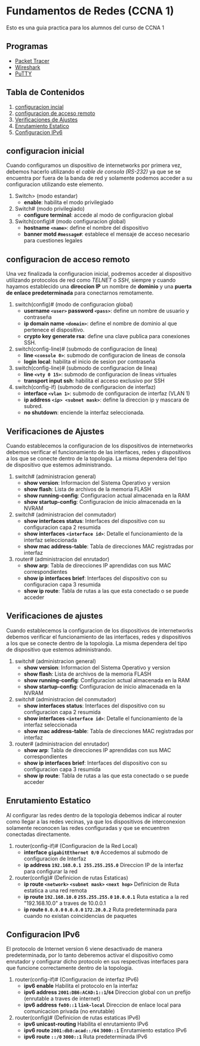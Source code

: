 # Fundamentos de Redes (CCNA 1)

Esto es una guia practica para los alumnos del curso de CCNA 1

## Programas

* [Packet Tracer](https://skillsforall.com/resources/lab-downloads)
* [Wireshark](https://www.wireshark.org/#download)
* [PuTTY](https://www.chiark.greenend.org.uk/~sgtatham/putty/latest.html)

## Tabla de Contenidos
1. [configuracion incial](#configuracion-inicial)
1. [configuracion de acceso remoto](#configuracion-de-acceso-remoto)
1. [Verificaciones de Ajustes](#verificaciones-de-ajustes)
1. [Enrutamiento Estatico](#enrutamiento-estatico)
1. [Configuracion IPv6](#configuracion-ipv6)

## configuracion inicial
Cuando configuramos un dispositivo de internetworks por primera vez, debemos hacerlo utilizando el *cable de consola (RS-232)* ya que se se encuentra por fuera de la banda de red y solamente podemos acceder a su configuracion utilizando este elemento.

1. Switch> (modo estandar)
	* __enable__: habilita el modo privilegiado
2. Switch# (modo privilegiado)
	* __configure terminal__: accede al modo de configuracion global
3. Switch(config)# (modo configuracion global)
	* __hostname `<name>`__: define el nombre del dispositivo
	* __banner motd `#message#`__: establece el mensaje de acceso necesario para cuestiones legales

## configuracion de acceso remoto
Una vez finalizada la configuracion inicial, podremos acceder al dispositivo utilizando protocolos de red como _TELNET_ o _SSH_, siempre y cuando hayamos establecido una __direccion IP__ un nombre de __dominio__ y una __puerta de enlace predeterminada__ para conectarnos remotamente.

1. switch(config)# (modo de configuracion global)
	* __username `<user>` password `<pass>`__: define un nombre de usuario y contraseña
	* __ip domain name `<domain>`__: define el nombre de dominio al que pertenece el dispositivo.
	* __crypto key generate rsa__: define una clave publica para conexiones SSH.
2. switch(config-line)# (submodo de configuracion de linea)
	* __line `<console 0>`__: submodo de configuracion de lineas de consola
	* __login local__: habilita el inicio de sesion por contraseña
3. switch(config-line)# (submodo de configuracion de linea)
	* __line `<vty 0 15>`__: submodo de configuracion de lineas virtuales
	* __transport input ssh__: habilita el acceso exclusivo por SSH
4. switch(config-if) (submodo de configuracion de interfaz)
	* __interface `<vlan 1>`__: submodo de configuracion de interfaz (VLAN 1)
	* __ip address `<ip> <subnet mask>`__: define la direccion ip y mascara de subred.
	* __no shutdown__: enciende la interfaz seleccionada.

## Verificaciones de Ajustes
Cuando establecemos la configuracion de los dispositivos de internetworks debemos verificar el funcionamiento de las interfaces, redes y dispositivos a los que se conecte dentro de la topologia. La misma dependera del tipo de dispositivo que estemos administrando.

1. switch# (administracion general)
	* __show version__: Informacion del Sistema Operativo y version
	* __show flash__: Lista de archivos de la memoria FLASH
	* __show running-config__: Configuracion actual almacenada en la RAM
	* __show startup-config__: Configuracion de inicio almacenada en la NVRAM
1. switch# (administracion del conmutador)
	* __show interfaces status__: Interfaces del dispositivo con su configuracion capa 2 resumida
	* __show interfaces `<interface id>`__: Detalle el funcionamiento de la interfaz seleccionada
	* __show mac address-table__: Tabla de direcciones MAC registradas por interfaz
1. router# (administracion del enrutador)
	* __show arp__: Tabla de direcciones IP aprendidas con sus MAC correspondientes
	* __show ip interfaces brief__: Interfaces del dispositivo con su configuracion capa 3 resumida
	* __show ip route__: Tabla de rutas a las que esta conectado o se puede acceder

## Verificaciones de ajustes
Cuando establecemos la configuracion de los dispositivos de internetworks debemos verificar el funcionamiento de las interfaces, redes y dispositivos a los que se conecte dentro de la topologia. La misma dependera del tipo de dispositivo que estemos administrando.

1. switch# (administracion general)
	* __show version__: Informacion del Sistema Operativo y version
	* __show flash__: Lista de archivos de la memoria FLASH
	* __show running-config__: Configuracion actual almacenada en la RAM
	* __show startup-config__: Configuracion de inicio almacenada en la NVRAM
1. switch# (administracion del conmutador)
	* __show interfaces status__: Interfaces del dispositivo con su configuracion capa 2 resumida
	* __show interfaces `<interface id>`__: Detalle el funcionamiento de la interfaz seleccionada
	* __show mac address-table__: Tabla de direcciones MAC registradas por interfaz
1. router# (administracion del enrutador)
	* __show arp__: Tabla de direcciones IP aprendidas con sus MAC correspondientes
	* __show ip interfaces brief__: Interfaces del dispositivo con su configuracion capa 3 resumida
	* __show ip route__: Tabla de rutas a las que esta conectado o se puede acceder

## Enrutamiento Estatico
Al configurar las redes dentro de la topologia debemos indicar al router como llegar a las redes vecinas, ya que los dispositivos de interconexion solamente reconocen las redes configuradas y que se encuentren conectadas directamente.

1. router(config-if)# (Configuracion de la Red Local)
	* __interface `gigabitEthernet 0/0`__ Accedemos al submodo de configuracion de Interfaz
	* __ip address `192.168.0.1 255.255.255.0`__ Direccion IP de la interfaz para configurar la red
2. router(config)# (Definicion de rutas Estaticas)
	* __ip route `<network>` `<subnet mask>` `<next hop>`__ Definicion de Ruta estatica a una red remota
	* __ip route `192.168.10.0` `255.255.255.0` `10.0.0.1`__ Ruta estatica a la red "192.168.10.0" a traves de 10.0.0.1
	* __ip route `0.0.0.0` `0.0.0.0` `172.20.0.2`__ Ruta predeterminada para cuando no existan coincidencias de paquetes

## Configuracion IPv6
El protocolo de Internet version 6 viene desactivado de manera predeterminada, por lo tanto deberemos activar el dispositivo como enrutador y configurar dicho protocolo en sus respectivas interfaces para que funcione correctamente dentro de la topologia.

1. router(config-if)# (Configuracion de interfaz IPv6)
	* __ipv6 enable__ Habilita el protocolo en la interfaz
	* __ipv6 address `2001:DB6:ACAD:1::1`/`64`__ Direccion global con un prefijo (enrutable a traves de internet)
	* __ipv6 address `fe80::1` `link-local`__ Direccion de enlace local para comunicacion privada (no enrutable)
1. router(config)# (Definicion de rutas estaticas IPv6)
	* __ipv6 unicast-routing__ Habilita el enrutamiento IPv6
	* __ipv6 route `2001:db8:acad::/64` `3000::1`__ Enrutamiento estatico IPv6
	* __ipv6 route `::/0` `3000::1`__ Ruta predeterminada IPv6
